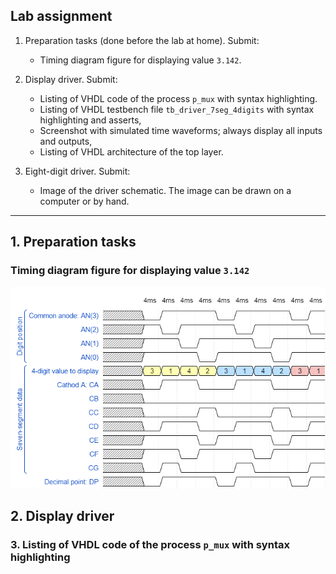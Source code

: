 ## Lab assignment

1. Preparation tasks (done before the lab at home). Submit:
    * Timing diagram figure for displaying value `3.142`.

2. Display driver. Submit:
    * Listing of VHDL code of the process `p_mux` with syntax highlighting.
    * Listing of VHDL testbench file `tb_driver_7seg_4digits` with syntax highlighting and asserts,
    * Screenshot with simulated time waveforms; always display all inputs and outputs,
    * Listing of VHDL architecture of the top layer.

3. Eight-digit driver. Submit:
    * Image of the driver schematic. The image can be drawn on a computer or by hand.

------------------------------------------------------------------------

## 1. Preparation tasks
### Timing diagram figure for displaying value `3.142`

![diagram_timing](pictures/timing.png)

##  2. Display driver
### 3. Listing of VHDL code of the process `p_mux` with syntax highlighting

